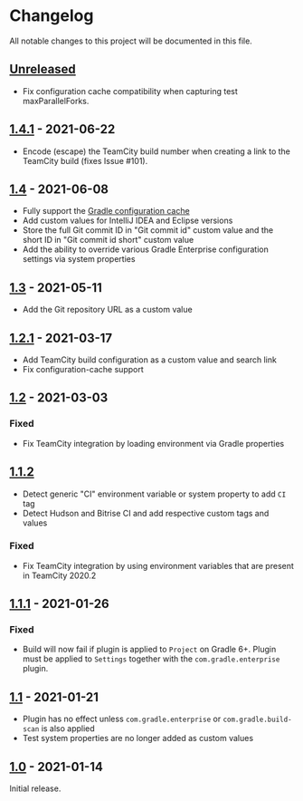 # Changelog
All notable changes to this project will be documented in this file.

## [Unreleased]
- Fix configuration cache compatibility when capturing test maxParallelForks.

## [1.4.1] - 2021-06-22
- Encode (escape) the TeamCity build number when creating a link to the TeamCity build (fixes Issue #101).

## [1.4] - 2021-06-08
- Fully support the [Gradle configuration cache](https://docs.gradle.org/current/userguide/configuration_cache.html)
- Add custom values for IntelliJ IDEA and Eclipse versions
- Store the full Git commit ID in "Git commit id" custom value and the short ID in "Git commit id short" custom value
- Add the ability to override various Gradle Enterprise configuration settings via system properties

## [1.3] - 2021-05-11
- Add the Git repository URL as a custom value

## [1.2.1] - 2021-03-17
- Add TeamCity build configuration as a custom value and search link
- Fix configuration-cache support

## [1.2] - 2021-03-03

### Fixed
- Fix TeamCity integration by loading environment via Gradle properties

## [1.1.2]
- Detect generic "CI" environment variable or system property to add `CI` tag
- Detect Hudson and Bitrise CI and add respective custom tags and values

### Fixed
- Fix TeamCity integration by using environment variables that are present in TeamCity 2020.2

## [1.1.1] - 2021-01-26
### Fixed
- Build will now fail if plugin is applied to `Project` on Gradle 6+. Plugin must be applied to `Settings` together with the `com.gradle.enterprise` plugin.

## [1.1] - 2021-01-21
- Plugin has no effect unless `com.gradle.enterprise` or `com.gradle.build-scan` is also applied
- Test system properties are no longer added as custom values

## [1.0] - 2021-01-14
Initial release.

[Unreleased]: https://github.com/gradle/gradle-enterprise-build-config-samples/compare/common-custom-user-data-gradle-plugin-1.4.1...HEAD
[1.4.1]: https://github.com/gradle/gradle-enterprise-build-config-samples/compare/common-custom-user-data-gradle-plugin-1.4...common-custom-user-data-gradle-plugin-1.4.1
[1.4]: https://github.com/gradle/gradle-enterprise-build-config-samples/compare/common-custom-user-data-gradle-plugin-1.3...common-custom-user-data-gradle-plugin-1.4
[1.3]: https://github.com/gradle/gradle-enterprise-build-config-samples/compare/common-custom-user-data-gradle-plugin-1.2.1...common-custom-user-data-gradle-plugin-1.3
[1.2.1]: https://github.com/gradle/gradle-enterprise-build-config-samples/compare/common-custom-user-data-gradle-plugin-1.2...common-custom-user-data-gradle-plugin-1.2.1
[1.2]: https://github.com/gradle/gradle-enterprise-build-config-samples/compare/common-custom-user-data-gradle-plugin-1.1.2...common-custom-user-data-gradle-plugin-1.2
[1.1.2]: https://github.com/gradle/gradle-enterprise-build-config-samples/compare/common-custom-user-data-gradle-plugin-1.1.1...common-custom-user-data-gradle-plugin-1.1.2
[1.1.1]: https://github.com/gradle/gradle-enterprise-build-config-samples/compare/common-custom-user-data-gradle-plugin-1.1...common-custom-user-data-gradle-plugin-1.1.1
[1.1]: https://github.com/gradle/gradle-enterprise-build-config-samples/compare/common-custom-user-data-gradle-plugin-1.0...common-custom-user-data-gradle-plugin-1.1
[1.0]: https://github.com/gradle/gradle-enterprise-build-config-samples/releases/tag/common-custom-user-data-gradle-plugin-1.0
